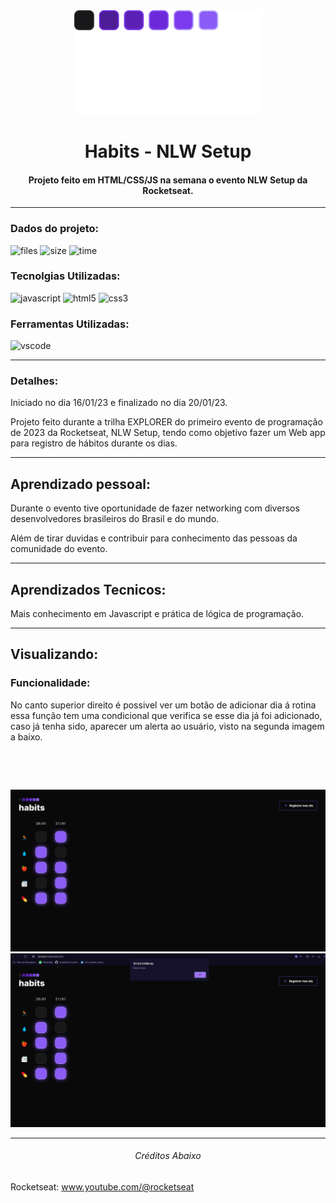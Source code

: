 <div align="center">
<img  src="./assets/logo.svg" style="
width: 300px;">

# Habits - NLW Setup

#### Projeto feito em HTML/CSS/JS na semana o evento NLW Setup da Rocketseat.
</div>

---
### Dados do projeto:

![files](https://img.shields.io/github/directory-file-count/JonathasSC/nlw-setup?color=%2350fa7b&label=ARQUIVOS&logoColor=%2350fa7b) ![size](https://img.shields.io/github/repo-size/JonathasSC/nlw-setup?color=%23ff79c6&label=REPO%20TAMANHO) ![time](https://img.shields.io/badge/DIAS%20DE%20DESENVOLVIMENTO-5-%23bd93f9)

### Tecnolgias Utilizadas:

![javascript](https://img.shields.io/badge/JAVASCRIPT-323330?&logo=javascript&logoColor=f0db4f&style=flat&logoWidth=30) ![html5](https://img.shields.io/badge/HTML-e34c26?&logo=html5&logoColor=ffffff&style=flat&logoWidth=30) ![css3](https://img.shields.io/badge/CSS3-2965f1?&logo=css3&logoColor=ffffff&style=flat&logoWidth=30)

### Ferramentas Utilizadas:

![vscode](https://img.shields.io/badge/VS%20CODE-0078d7?&logo=visualstudiocode&logoColor=white&style=flat&logoWidth=30)

---
### Detalhes:
Iniciado no dia 16/01/23 e finalizado no dia 20/01/23.


Projeto feito durante a trilha EXPLORER do primeiro evento de programação de 2023 da Rocketseat, NLW Setup, tendo como objetivo fazer um Web app para registro de hábitos durante os dias.

---
## Aprendizado pessoal:
Durante o evento tive oportunidade de fazer networking com diversos desenvolvedores brasileiros do Brasil e do mundo.

Além de tirar duvidas e contribuir para conhecimento das pessoas da comunidade do evento.

---
## Aprendizados Tecnicos:
Mais conhecimento em Javascript e prática de lógica de programação.

---
## Visualizando:

### Funcionalidade:

No canto superior direito é possivel ver um botão de adicionar dia á rotina
essa função tem uma condicional que verifica se esse dia já foi adicionado, caso já tenha sido,
aparecer um alerta ao usuário, visto na segunda imagem a baixo.

&nbsp;
     
&nbsp;

![image1](/public/Image1.png)
![image1](/public/Image2.png)

---
<div align='center'>
	<h6>Créditos Abaixo</h6>
</div>

Rocketseat: www.youtube.com/@rocketseat<br>